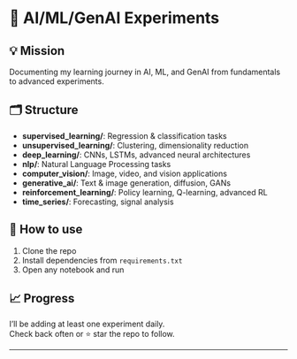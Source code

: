 # 🧪 AI/ML/GenAI Experiments

## 💡 Mission
Documenting my learning journey in AI, ML, and GenAI from fundamentals to advanced experiments.

## 🗂️ Structure

- **supervised_learning/**: Regression & classification tasks
- **unsupervised_learning/**: Clustering, dimensionality reduction
- **deep_learning/**: CNNs, LSTMs, advanced neural architectures
- **nlp/**: Natural Language Processing tasks
- **computer_vision/**: Image, video, and vision applications
- **generative_ai/**: Text & image generation, diffusion, GANs
- **reinforcement_learning/**: Policy learning, Q-learning, advanced RL
- **time_series/**: Forecasting, signal analysis


## 🧰 How to use

1. Clone the repo
2. Install dependencies from `requirements.txt`
3. Open any notebook and run

## 📈 Progress
I’ll be adding at least one experiment daily.  
Check back often or ⭐️ star the repo to follow.

---

